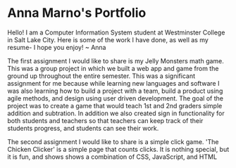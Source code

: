 # Anna Marno's Portfolio

Hello!
I am a Computer Information System student at Westminster College in Salt Lake City.
Here is some of the work I have done, as well as my resume- I hope you enjoy!
~ Anna


The first assignment I would like to share is my Jelly Monsters math game. This was a group project in which we built a web app and game from the ground up throughout the entire semester. This was a significant assignment for me because while learning new languages and software I was also learning how to build a project with a team, build a product using agile methods, and design using user driven development. 
The goal of the project was to create a game that would teach 1st and 2nd graders simple addition and subtration. In addition we also created sign in functionality for both students and teachers so that teachers can keep track of their students progress, and students can see their work. 


The second assignment I would like to share is a simple click game. 'The Chicken Clicker' is a simple page that counts clicks. It is nothing special, but it is fun, and shows shows a combination of CSS, JavaScript, and HTML 
